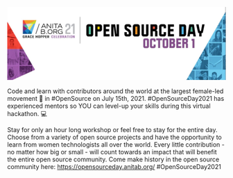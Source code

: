 ![Open Source Day](./osdghcheader.jpeg)

Code and learn with contributors around the world at the largest female-led movement 💪  in #OpenSource on July 15th, 2021. #OpenSourceDay2021 has experienced mentors so YOU can level-up your skills during this virtual hackathon. 💻 

Stay for only an hour long workshop or feel free to stay for the entire day. Choose from a variety of open source projects and have the opportunity to learn from women technologists all over the world. Every little contribution - no matter how big or small - will count towards an impact that will benefit the entire open source community. Come make history in the open source community here: https://opensourceday.anitab.org/
#OpenSourceDay2021 

